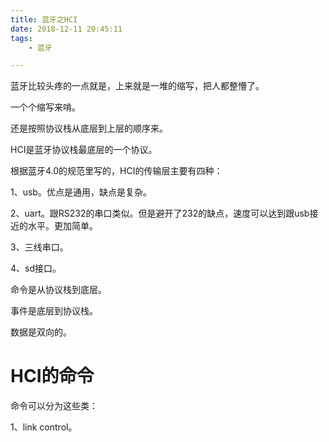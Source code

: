 ```yaml
---
title: 蓝牙之HCI
date: 2018-12-11 20:45:11
tags:
	- 蓝牙

---
```




蓝牙比较头疼的一点就是，上来就是一堆的缩写，把人都整懵了。

一个个缩写来啃。

还是按照协议栈从底层到上层的顺序来。



HCI是蓝牙协议栈最底层的一个协议。

根据蓝牙4.0的规范里写的，HCI的传输层主要有四种：

1、usb。优点是通用，缺点是复杂。

2、uart。跟RS232的串口类似。但是避开了232的缺点，速度可以达到跟usb接近的水平。更加简单。

3、三线串口。

4、sd接口。



命令是从协议栈到底层。

事件是底层到协议栈。

数据是双向的。



# HCI的命令

命令可以分为这些类：

1、link control。

2、link policy。

3、HCI control 和baseband 命令。

4、信息参数指令。

5、状态指令参数。

6、测试指令。

7、ble控制器命令。



# 帧结构

## 异步数据包ACL



## 同步数九包SCO



##命令包

发送的是cmd。

收到的是event。

cmd的结构是：

```
前面2个字节的opcode。
然后2个字节的长度。
后面就是内容。
```

event的结构：

```
前面1个字节的event code。
然后1个字节的长度。
后面是内容。
```



hci cmd的payload长度是32字节，或者64字节。

hci event的header的长度是2字节。event payload长度是255字节。

hci acl的payload长度是1695字节。

hci 的in buffer长度，就用1695这个。因为这个是可能的最长的包。

hci 的out buffer也是。





# 参考资料

1、HCI层数据包格式

https://blog.csdn.net/u010657219/article/details/42191039